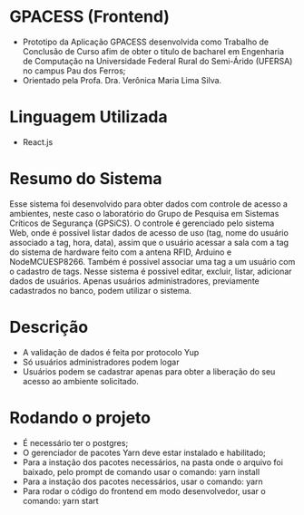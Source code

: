 # GPACESS (Frontend)
* Prototipo da Aplicação GPACESS desenvolvida como Trabalho de Conclusão de Curso afim de obter o titulo de bacharel em Engenharia de Computação na Universidade Federal Rural do Semi-Árido (UFERSA) no campus Pau dos Ferros;
* Orientado pela Profa. Dra. Verônica Maria Lima Silva.

# Linguagem Utilizada
* React.js

# Resumo do Sistema
Esse sistema foi desenvolvido para obter dados com controle de acesso a ambientes, neste caso o laboratório do Grupo de Pesquisa em Sistemas Críticos de Segurança (GPSiCS). O controle é gerenciado pelo sistema Web, onde é possivel listar dados de acesso de uso (tag, nome do usuário associado a tag, hora, data), assim que o usuário acessar a sala com a tag do sistema de hardware feito com a antena RFID, Arduino e NodeMCUESP8266. Também é possivel associar uma tag a um usuário com o cadastro de tags. Nesse sistema é possivel editar, excluir, listar, adicionar dados de usuários. Apenas usuários administradores, previamente cadastrados no banco, podem utilizar o sistema.

# Descrição
* A validação de dados é feita por protocolo Yup
* Só usuários administradores podem logar
* Usuários podem se cadastrar apenas para obter a liberação do seu acesso ao ambiente solicitado.

# Rodando o projeto
* É necessário ter o postgres;
* O gerenciador de pacotes Yarn deve estar instalado e habilitado;
* Para a instação dos pacotes necessários, na pasta onde o arquivo foi baixado, pelo prompt de comando usar o comando: yarn install
* Para a instação dos pacotes necessários, usar o comando: yarn
* Para rodar o código do frontend em modo desenvolvedor, usar o comando: yarn start
